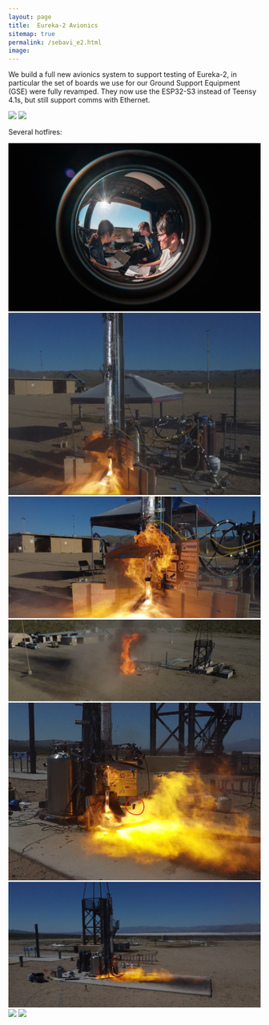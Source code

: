 ```yaml
---
layout: page
title:  Eureka-2 Avionics
sitemap: true
permalink: /sebavi_e2.html
image: 
---
```


We build a full new avionics system to support testing of Eureka-2, in particular the set of boards we use for our Ground Support Equipment (GSE) were fully revamped. They now use the ESP32-S3 instead of Teensy 4.1s, but still support comms with Ethernet. 

<img src="/images/posts/seb/e2/boards_e2.jpg">

<img src="/images/posts/seb/e2/box_e2.jpg">


Several hotfires:  

<img src="/images/posts/seb/e2/controlroom.jpg">

<img src="/images/posts/seb/e2/hotfire01.jpg">

<img src="/images/posts/seb/e2/hotfire02.jpg">

<img src="/images/posts/seb/e2/hotfire03.jpg">

<img src="/images/posts/seb/e2/hotfire04.jpg">

<img src="/images/posts/seb/e2/hotfire05.jpg">

<img src="/images/posts/seb/e2/DSC_0192.jpg">

<img src="/images/posts/seb/e2/DSC_0190.jpg">

